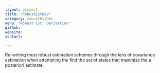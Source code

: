 ```yaml
---
layout: project
title: "RobustEstDev"
category: robustEstDev
menu: "Robust Est. Derivation"
github:
website:
contact:

---
```



Re-writing most robust estimation schemes through the lens of covariance estimation when attempting the find the set of states that maximize the a posteriori estimate.

